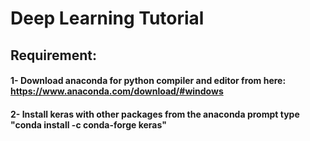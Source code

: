 # Deep Learning Tutorial

## Requirement:
#### 1- Download anaconda for python compiler and editor from here: https://www.anaconda.com/download/#windows
#### 2- Install keras with other packages from the anaconda prompt type "conda install -c conda-forge keras"
